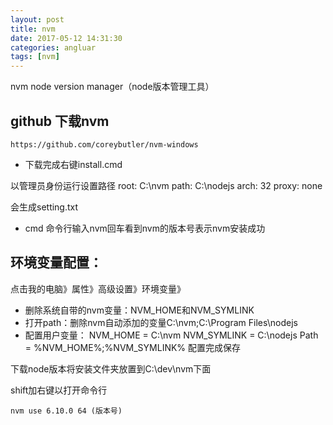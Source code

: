 ```yaml
---
layout: post
title: nvm
date: 2017-05-12 14:31:30
categories: angluar
tags: [nvm]
---
```

nvm node version manager（node版本管理工具）
## github 下载nvm 

	https://github.com/coreybutler/nvm-windows


- 下载完成右键install.cmd


以管理员身份运行设置路径
	root: C:\nvm
	path: C:\nodejs
	arch: 32
	proxy: none


会生成setting.txt


- cmd 命令行输入nvm回车看到nvm的版本号表示nvm安装成功

## 环境变量配置：
点击我的电脑》属性》高级设置》环境变量》

- 删除系统自带的nvm变量：NVM_HOME和NVM_SYMLINK
- 打开path：删除nvm自动添加的变量C:\nvm;C:\Program Files\nodejs
- 配置用户变量：
	NVM_HOME = C:\nvm
	NVM_SYMLINK = C:\nodejs
	Path = %NVM_HOME%;%NVM_SYMLINK%
	配置完成保存

下载node版本将安装文件夹放置到C:\dev\nvm下面

shift加右键以打开命令行


	nvm use 6.10.0 64 (版本号)
